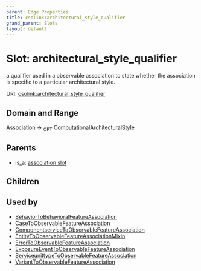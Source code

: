 ```yaml
---
parent: Edge Properties
title: csolink:architectural_style_qualifier
grand_parent: Slots
layout: default
---
```


# Slot: architectural_style_qualifier


a qualifier used in a observable association to state whether the association is specific to a particular architectural style.

URI: [csolink:architectural_style_qualifier](https://w3id.org/csolink/vocab/architectural_style_qualifier)

## Domain and Range

[Association](Association.md) ->  <sub>OPT</sub> [ComputationalArchitecturalStyle](ComputationalArchitecturalStyle.md)

## Parents

 *  is_a: [association slot](association_slot.md)

## Children


## Used by

 * [BehaviorToBehavioralFeatureAssociation](BehaviorToBehavioralFeatureAssociation.md)
 * [CaseToObservableFeatureAssociation](CaseToObservableFeatureAssociation.md)
 * [ComponentserviceToObservableFeatureAssociation](ComponentserviceToObservableFeatureAssociation.md)
 * [EntityToObservableFeatureAssociationMixin](EntityToObservableFeatureAssociationMixin.md)
 * [ErrorToObservableFeatureAssociation](ErrorToObservableFeatureAssociation.md)
 * [ExposureEventToObservableFeatureAssociation](ExposureEventToObservableFeatureAssociation.md)
 * [ServiceunittypeToObservableFeatureAssociation](ServiceunittypeToObservableFeatureAssociation.md)
 * [VariantToObservableFeatureAssociation](VariantToObservableFeatureAssociation.md)

